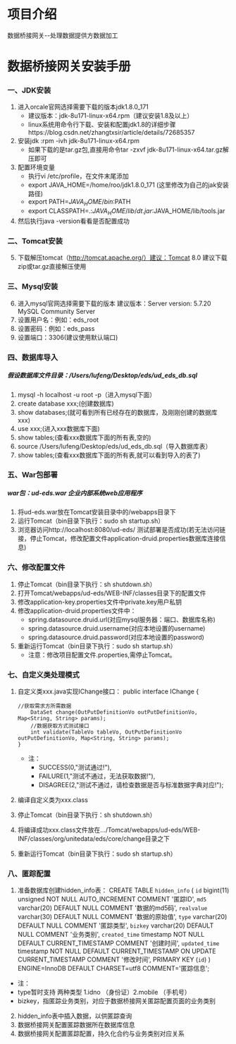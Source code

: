# 项目介绍
数据桥接网关--处理数据提供方数据加工
# 数据桥接网关安装手册
### 一、JDK安装
1.	进入orcale官网选择需要下载的版本jdk1.8.0_171
	* 建议版本：jdk-8u171-linux-x64.rpm（建议安装1.8及以上）
	* linux系统用命令行下载、安装和配置jdk1.8的详细步骤https://blog.csdn.net/zhangtxsir/article/details/72685357
2.	安装jdk :rpm -ivh jdk-8u171-linux-x64.rpm
	* 如果下载的是tar.gz包,直接用命令tar -zxvf jdk-8u171-linux-x64.tar.gz解压即可
3.	配置环境变量
	* 执行vi /etc/profile，在文件末尾添加
	* export JAVA_HOME=/home/roo/jdk1.8.0_171  (这里修改为自己的jak安装路径)
	* export PATH=$JAVA_HOME/bin:$PATH
	* export CLASSPATH=.:$JAVA_HOME/lib/dt.jar:$JAVA_HOME/lib/tools.jar
4.	然后执行java -version看看是否配置成功

### 二、Tomcat安装
5.	下载解压tomcat（http://tomcat.apache.org/）建议：Tomcat 8.0
建议下载zip或tar.gz直接解压使用

### 三、Mysql安装
6.	进入mysql官网选择需要下载的版本
建议版本：Server version: 5.7.20 MySQL Community Server
7.	设置用户名：例如：eds_root
8.	设置密码：例如：eds_pass
9.	设置端口：3306(建议使用默认端口)

### 四、数据库导入
##### 假设数据库文件目录：/Users/lufeng/Desktop/eds/ud_eds_db.sql
1.	mysql -h localhost -u root -p（进入mysql下面）
2.	create database xxx;(创建数据库)
3.	show databases;(就可看到所有已经存在的数据库，及刚刚创建的数据库xxx)
4.	use xxx;(进入xxx数据库下面)
5.	show tables;(查看xxx数据库下面的所有表,空的)
6.	source  /Users/lufeng/Desktop/eds/ud_eds_db.sql（导入数据库表）
7.	show tables;(查看xxx数据库下面的所有表,就可以看到导入的表了)

### 五、War包部署
##### war包：ud-eds.war 企业内部系统web应用程序
1.	将ud-eds.war放在Tomcat安装目录中的/webapps目录下
2.	运行Tomcat（bin目录下执行：sudo sh startup.sh）
3.	浏览器访问http://localhost:8080/ud-eds/ 测试部署是否成功(若无法访问链接，停止Tomcat，修改配置文件application-druid.properties数据库连接信息)

### 六、修改配置文件
1.	停止Tomcat（bin目录下执行：sh shutdown.sh）
2.	打开Tomcat/webapps/ud-eds/WEB-INF/classes目录下的配置文件
3.	修改application-key.properties文件中private.key用户私钥
4.	修改application-druid.properties文件中：
	* spring.datasource.druid.url(对应mysql服务器：端口、数据库名称)
	* spring.datasource.druid.username(对应本地设置的username)
	* spring.datasource.druid.password(对应本地设置的password)
5.	重新运行Tomcat（bin目录下执行：sudo sh startup.sh）
	* 注意：修改项目配置文件.properties,需停止Tomcat。


### 七、自定义类处理模式
1.	自定义类xxx.java实现IChange接口：
		public interface IChange {

		//获取需求方所需数据
		    DataSet change(OutPutDefinitionVo outPutDefinitionVo, Map<String, String> params);
		    //数据获取方式测试接口
		    int validate(TableVo tableVo, OutPutDefinitionVo outPutDefinitionVo, Map<String, String> params);
		}
	* 注：
		* SUCCESS(0,"测试通过!"),
		* FAILURE(1,"测试不通过，无法获取数据!"),
		* DISAGREE(2,"测试不通过，请检查数据是否与标准数据字典对应!");

2.	编译自定义类为xxx.class
3.	停止Tomcat（bin目录下执行：sh shutdown.sh）
4.	将编译成功xxx.class文件放在…/Tomcat/webapps/ud-eds/WEB-INF/classes/org/unitedata/eds/core/change目录之下
5.	重新运行Tomcat（bin目录下执行：sudo sh startup.sh）

### 八、匿踪配置
1.    准备数据库创建hidden_info表：
CREATE TABLE `hidden_info` (
`id` bigint(11) unsigned NOT NULL AUTO_INCREMENT COMMENT '匿踪ID',
`md5` varchar(20) DEFAULT NULL COMMENT '数据的md5码',
`realvalue` varchar(30) DEFAULT NULL COMMENT '数据的原始值',
`type` varchar(20) DEFAULT NULL COMMENT '匿踪类型',
`bizkey` varchar(20) DEFAULT NULL COMMENT '业务类别',
`created_time` timestamp NOT NULL DEFAULT CURRENT_TIMESTAMP COMMENT '创建时间',
`updated_time` timestamp NOT NULL DEFAULT CURRENT_TIMESTAMP ON UPDATE CURRENT_TIMESTAMP COMMENT '修改时间',
PRIMARY KEY (`id`)
) ENGINE=InnoDB DEFAULT CHARSET=utf8 COMMENT='匿踪信息';
* 注：
* type暂时支持 两种类型 1.idno （身份证）2.mobile （手机号）
* bizkey，指匿踪业务类别，对应于数据桥接网关匿踪配置页面的业务类别

2.    hidden_info表中插入数据，以供匿踪查询
3.    数据桥接网关配置匿踪数据所在数据库信息
4.    数据桥接网关配置匿踪配置，持久化合约与业务类别对应关系
